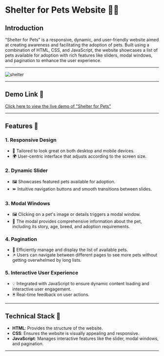 # Shelter for Pets Website 🐶🐱

## Introduction
"Shelter for Pets" is a responsive, dynamic, and user-friendly website aimed at creating awareness and facilitating the adoption of pets. Built using a combination of HTML, CSS, and JavaScript, the website showcases a list of pets available for adoption with rich features like sliders, modal windows, and pagination to enhance the user experience.

---

![shelter](https://github.com/Tanyaa-a/Shelter/assets/120506794/78685eb7-e9f1-4003-a113-58f73ac9120d)

---

## Demo Link 🔗
[Click here to view the live demo of "Shelter for Pets"](https://tanyaa-a.github.io/Shelter/shelter/src/pets.html)

---
## Features 🌟

### 1. Responsive Design
- 📱 Tailored to look great on both desktop and mobile devices.
- 🌍 User-centric interface that adjusts according to the screen size.

### 2. Dynamic Slider
- 🖼️ Showcases featured pets available for adoption.
- ⏩ Intuitive navigation buttons and smooth transitions between slides.

### 3. Modal Windows
- 🖼️ Clicking on a pet's image or details triggers a modal window.
- 📖 The modal provides comprehensive information about the pet, including its story, age, breed, and adoption requirements.

### 4. Pagination
- 📄 Efficiently manage and display the list of available pets.
- ↗️ Users can navigate between different pages to see more pets without getting overwhelmed by long lists.

### 5. Interactive User Experience
- 💡 Integrated with JavaScript to ensure dynamic content loading and interactive user engagement.
- 🖲️ Real-time feedback on user actions.

---

## Technical Stack 💼

- **HTML**: Provides the structure of the website.
- **CSS**: Ensures the website is visually appealing and responsive.
- **JavaScript**: Manages interactive features like the slider, modal windows, and pagination.

---


